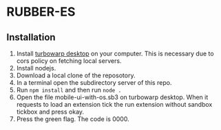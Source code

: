 # RUBBER-ES
## Installation
1.  Install [turbowarp desktop](https://desktop.turbowarp.org) on your computer. This is necessary due to cors policy on fetching local servers.
2.  Install nodejs.
3.  Download a local clone of the reposotory.
4.  In a terminal open the subdirectory server of this repo.
5.  Run `npm install` and then run `node .`
6.  Open the file mobile-ui-with-os.sb3 on turbowarp desktop. When it requests to load an extension tick the run extension without sandbox tickbox and press okay.
7.  Press the green flag. The code is 0000.
